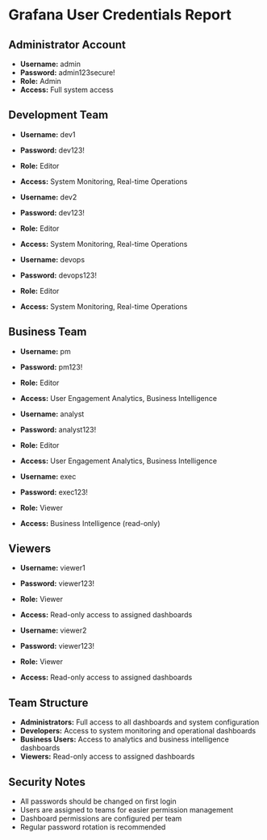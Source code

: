 # Grafana User Credentials Report

## Administrator Account
- **Username:** admin
- **Password:** admin123secure!
- **Role:** Admin
- **Access:** Full system access

## Development Team
- **Username:** dev1
- **Password:** dev123!
- **Role:** Editor
- **Access:** System Monitoring, Real-time Operations

- **Username:** dev2
- **Password:** dev123!
- **Role:** Editor
- **Access:** System Monitoring, Real-time Operations

- **Username:** devops
- **Password:** devops123!
- **Role:** Editor
- **Access:** System Monitoring, Real-time Operations

## Business Team
- **Username:** pm
- **Password:** pm123!
- **Role:** Editor
- **Access:** User Engagement Analytics, Business Intelligence

- **Username:** analyst
- **Password:** analyst123!
- **Role:** Editor
- **Access:** User Engagement Analytics, Business Intelligence

- **Username:** exec
- **Password:** exec123!
- **Role:** Viewer
- **Access:** Business Intelligence (read-only)

## Viewers
- **Username:** viewer1
- **Password:** viewer123!
- **Role:** Viewer
- **Access:** Read-only access to assigned dashboards

- **Username:** viewer2
- **Password:** viewer123!
- **Role:** Viewer
- **Access:** Read-only access to assigned dashboards

## Team Structure
- **Administrators:** Full access to all dashboards and system configuration
- **Developers:** Access to system monitoring and operational dashboards
- **Business Users:** Access to analytics and business intelligence dashboards
- **Viewers:** Read-only access to assigned dashboards

## Security Notes
- All passwords should be changed on first login
- Users are assigned to teams for easier permission management
- Dashboard permissions are configured per team
- Regular password rotation is recommended
